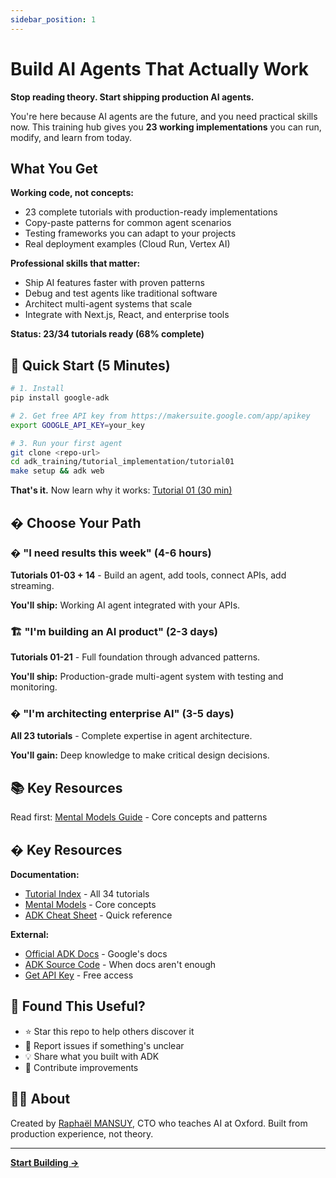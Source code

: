 ```yaml
---
sidebar_position: 1
---
```


# Build AI Agents That Actually Work

**Stop reading theory. Start shipping production AI agents.**

You're here because AI agents are the future, and you need practical skills now. This training hub gives you **23 working implementations** you can run, modify, and learn from today.

## What You Get

**Working code, not concepts:**

- 23 complete tutorials with production-ready implementations
- Copy-paste patterns for common agent scenarios
- Testing frameworks you can adapt to your projects
- Real deployment examples (Cloud Run, Vertex AI)

**Professional skills that matter:**

- Ship AI features faster with proven patterns
- Debug and test agents like traditional software
- Architect multi-agent systems that scale
- Integrate with Next.js, React, and enterprise tools

**Status: 23/34 tutorials ready (68% complete)**

## 🚀 Quick Start (5 Minutes)

```bash
# 1. Install
pip install google-adk

# 2. Get free API key from https://makersuite.google.com/app/apikey
export GOOGLE_API_KEY=your_key

# 3. Run your first agent
git clone <repo-url>
cd adk_training/tutorial_implementation/tutorial01
make setup && adk web
```

**That's it.** Now learn why it works: [Tutorial 01 (30 min)](../tutorial/01_hello_world_agent.md)

## � Choose Your Path

### � "I need results this week" (4-6 hours)

**Tutorials 01-03 + 14** - Build an agent, add tools, connect APIs, add streaming.

**You'll ship:** Working AI agent integrated with your APIs.

### 🏗️ "I'm building an AI product" (2-3 days)

**Tutorials 01-21** - Full foundation through advanced patterns.

**You'll ship:** Production-grade multi-agent system with testing and monitoring.

### � "I'm architecting enterprise AI" (3-5 days)

**All 23 tutorials** - Complete expertise in agent architecture.

**You'll gain:** Deep knowledge to make critical design decisions.

## 📚 Key Resources

Read first: [Mental Models Guide](../tutorial/overview.md) - Core concepts and patterns

## � Key Resources

**Documentation:**

- [Tutorial Index](../tutorial/tutorial_index.md) - All 34 tutorials
- [Mental Models](../tutorial/overview.md) - Core concepts
- [ADK Cheat Sheet](../tutorial/adk-cheat-sheet.md) - Quick reference

**External:**

- [Official ADK Docs](https://google.github.io/adk-docs/) - Google's docs
- [ADK Source Code](https://github.com/google/adk-python) - When docs aren't enough
- [Get API Key](https://makersuite.google.com/app/apikey) - Free access

## 🤝 Found This Useful?

- ⭐ Star this repo to help others discover it
- 🐛 Report issues if something's unclear
- 💡 Share what you built with ADK
- 📝 Contribute improvements

## 👨‍💻 About

Created by [Raphaël MANSUY](https://linkedin.com/in/raphaelmansuy), CTO who teaches AI at Oxford. Built from production experience, not theory.

---

**[Start Building →](../tutorial/01_hello_world_agent.md)**
